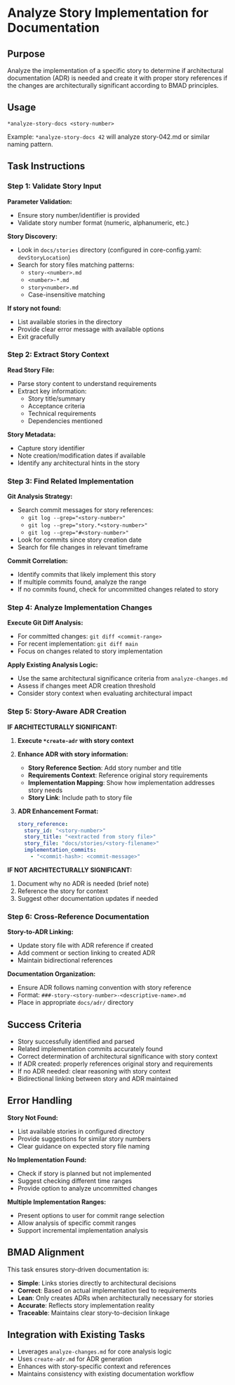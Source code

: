 <!-- Powered by BMAD™ Core -->

# Analyze Story Implementation for Documentation

## Purpose

Analyze the implementation of a specific story to determine if architectural documentation (ADR) is needed and create it with proper story references if the changes are architecturally significant according to BMAD principles.

## Usage

`*analyze-story-docs <story-number>`

Example: `*analyze-story-docs 42` will analyze story-042.md or similar naming pattern.

## Task Instructions

### Step 1: Validate Story Input

**Parameter Validation:**
- Ensure story number/identifier is provided
- Validate story number format (numeric, alphanumeric, etc.)

**Story Discovery:**
- Look in `docs/stories` directory (configured in core-config.yaml: `devStoryLocation`)
- Search for story files matching patterns:
  - `story-<number>.md`
  - `<number>-*.md` 
  - `story<number>.md`
  - Case-insensitive matching

**If story not found:**
- List available stories in the directory
- Provide clear error message with available options
- Exit gracefully

### Step 2: Extract Story Context

**Read Story File:**
- Parse story content to understand requirements
- Extract key information:
  - Story title/summary
  - Acceptance criteria
  - Technical requirements
  - Dependencies mentioned

**Story Metadata:**
- Capture story identifier
- Note creation/modification dates if available
- Identify any architectural hints in the story

### Step 3: Find Related Implementation

**Git Analysis Strategy:**
- Search commit messages for story references:
  - `git log --grep="<story-number>"`
  - `git log --grep="story.*<story-number>"`
  - `git log --grep="#<story-number>"`
- Look for commits since story creation date
- Search for file changes in relevant timeframe

**Commit Correlation:**
- Identify commits that likely implement this story
- If multiple commits found, analyze the range
- If no commits found, check for uncommitted changes related to story

### Step 4: Analyze Implementation Changes

**Execute Git Diff Analysis:**
- For committed changes: `git diff <commit-range>`
- For recent implementation: `git diff main`
- Focus on changes related to story implementation

**Apply Existing Analysis Logic:**
- Use the same architectural significance criteria from `analyze-changes.md`
- Assess if changes meet ADR creation threshold
- Consider story context when evaluating architectural impact

### Step 5: Story-Aware ADR Creation

**IF ARCHITECTURALLY SIGNIFICANT:**

1. **Execute `*create-adr` with story context**
2. **Enhance ADR with story information:**
   - **Story Reference Section**: Add story number and title
   - **Requirements Context**: Reference original story requirements
   - **Implementation Mapping**: Show how implementation addresses story needs
   - **Story Link**: Include path to story file

3. **ADR Enhancement Format:**
   ```yaml
   story_reference:
     story_id: "<story-number>"
     story_title: "<extracted from story file>"
     story_file: "docs/stories/<story-filename>"
     implementation_commits: 
       - "<commit-hash>: <commit-message>"
   ```

**IF NOT ARCHITECTURALLY SIGNIFICANT:**
1. Document why no ADR is needed (brief note)
2. Reference the story for context
3. Suggest other documentation updates if needed

### Step 6: Cross-Reference Documentation

**Story-to-ADR Linking:**
- Update story file with ADR reference if created
- Add comment or section linking to created ADR
- Maintain bidirectional references

**Documentation Organization:**
- Ensure ADR follows naming convention with story reference
- Format: `###-story-<story-number>-<descriptive-name>.md`
- Place in appropriate `docs/adr/` directory

## Success Criteria

- Story successfully identified and parsed
- Related implementation commits accurately found
- Correct determination of architectural significance with story context
- If ADR created: properly references original story and requirements
- If no ADR needed: clear reasoning with story context
- Bidirectional linking between story and ADR maintained

## Error Handling

**Story Not Found:**
- List available stories in configured directory
- Provide suggestions for similar story numbers
- Clear guidance on expected story file naming

**No Implementation Found:**
- Check if story is planned but not implemented
- Suggest checking different time ranges
- Provide option to analyze uncommitted changes

**Multiple Implementation Ranges:**
- Present options to user for commit range selection
- Allow analysis of specific commit ranges
- Support incremental implementation analysis

## BMAD Alignment

This task ensures story-driven documentation is:
- **Simple**: Links stories directly to architectural decisions
- **Correct**: Based on actual implementation tied to requirements
- **Lean**: Only creates ADRs when architecturally necessary for stories
- **Accurate**: Reflects story implementation reality
- **Traceable**: Maintains clear story-to-decision linkage

## Integration with Existing Tasks

- Leverages `analyze-changes.md` for core analysis logic
- Uses `create-adr.md` for ADR generation
- Enhances with story-specific context and references
- Maintains consistency with existing documentation workflow